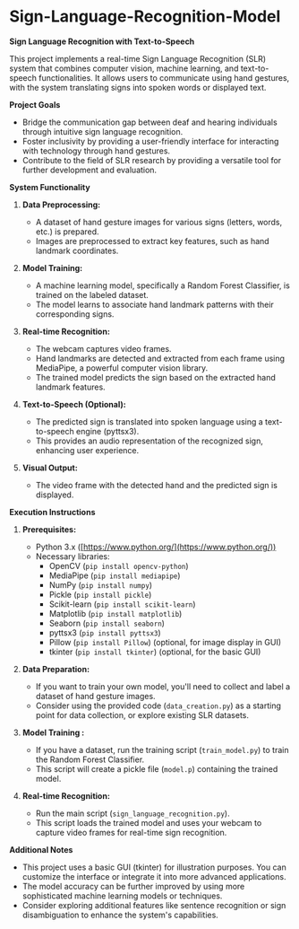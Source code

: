 # Sign-Language-Recognition-Model



**Sign Language Recognition with Text-to-Speech**

This project implements a real-time Sign Language Recognition (SLR) system that combines computer vision, machine learning, and text-to-speech functionalities. It allows users to communicate using hand gestures, with the system translating signs into spoken words or displayed text.

**Project Goals**

* Bridge the communication gap between deaf and hearing individuals through intuitive sign language recognition.
* Foster inclusivity by providing a user-friendly interface for interacting with technology through hand gestures.
* Contribute to the field of SLR research by providing a versatile tool for further development and evaluation.

**System Functionality**

1. **Data Preprocessing:**
   - A dataset of hand gesture images for various signs (letters, words, etc.) is prepared.
   - Images are preprocessed to extract key features, such as hand landmark coordinates.

3. **Model Training:**
   - A machine learning model, specifically a Random Forest Classifier, is trained on the labeled dataset.
   - The model learns to associate hand landmark patterns with their corresponding signs.

4. **Real-time Recognition:**
   - The webcam captures video frames.
   - Hand landmarks are detected and extracted from each frame using MediaPipe, a powerful computer vision library.
   - The trained model predicts the sign based on the extracted hand landmark features.

5. **Text-to-Speech (Optional):**
   - The predicted sign is translated into spoken language using a text-to-speech engine (pyttsx3).
   - This provides an audio representation of the recognized sign, enhancing user experience.

6. **Visual Output:**
   - The video frame with the detected hand and the predicted sign is displayed.

**Execution Instructions**

1. **Prerequisites:**

   - Python 3.x ([https://www.python.org/](https://www.python.org/))
   - Necessary libraries:
     - OpenCV (`pip install opencv-python`)
     - MediaPipe (`pip install mediapipe`)
     - NumPy (`pip install numpy`)
     - Pickle (`pip install pickle`)
     - Scikit-learn (`pip install scikit-learn`)
     - Matplotlib (`pip install matplotlib`)
     - Seaborn (`pip install seaborn`)
     - pyttsx3 (`pip install pyttsx3`)
     - Pillow (`pip install Pillow`) (optional, for image display in GUI)
     - tkinter (`pip install tkinter`) (optional, for the basic GUI)

2. **Data Preparation:**

   - If you want to train your own model, you'll need to collect and label a dataset of hand gesture images.
   - Consider using the provided code (`data_creation.py`) as a starting point for data collection, or explore existing SLR datasets.

3. **Model Training :**

   - If you have a dataset, run the training script (`train_model.py`) to train the Random Forest Classifier.
   - This script will create a pickle file (`model.p`) containing the trained model.

4. **Real-time Recognition:**

   - Run the main script (`sign_language_recognition.py`).
   - This script loads the trained model and uses your webcam to capture video frames for real-time sign recognition.

**Additional Notes**

* This project uses a basic GUI (tkinter) for illustration purposes. You can customize the interface or integrate it into more advanced applications.
* The model accuracy can be further improved by using more sophisticated machine learning models or techniques.
* Consider exploring additional features like sentence recognition or sign disambiguation to enhance the system's capabilities.


